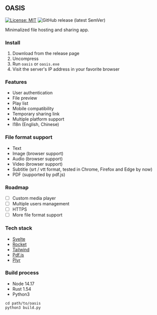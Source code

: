 ## OASIS

[![License: MIT](https://img.shields.io/badge/License-MIT-yellow.svg)](https://github.com/machengim/oasis/blob/master/LICENSE-MIT) ![GitHub release (latest SemVer)](https://img.shields.io/github/v/release/machengim/oasis)

Minimalized file hosting and sharing app.

### Install

1. Download from the release page
2. Uncompress
3. Run `oasis` or `oasis.exe`
4. Visit the server's IP address in your favorite browser

### Features

+ User authentication
+ File preview
+ Play list
+ Mobile compatibility
+ Temporary sharing link
+ Multiple platform support
+ I18n (English, Chinese)

### File format support

+ Text
+ Image (browser support)
+ Audio (browser support)
+ Video (browser support)
+ Subtitle (srt / vtt format, tested in Chrome, Firefox and Edge by now)
+ PDF (supported by pdf.js)

### Roadmap

+ [ ] Custom media player
+ [ ] Multiple users management
+ [ ] HTTPS
+ [ ] More file format support

### Tech stack

+ [Svelte](https://svelte.dev)
+ [Rocket](https://rocket.rs)
+ [Tailwind](https://tailwindcss.com)
+ [Pdf.js](https://mozilla.github.io/pdf.js)
+ [Plyr](https://plyr.io)

### Build process

+ Node 14.17
+ Rust 1.54
+ Python3

```
cd path/to/oasis
python3 build.py
```